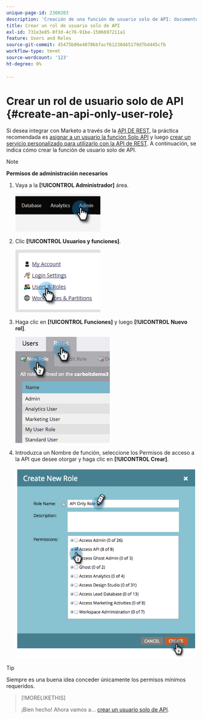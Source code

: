 ```yaml
---
unique-page-id: 2360203
description: 'Creación de una función de usuario solo de API: documentos de Marketo, documentación del producto'
title: Crear un rol de usuario solo de API
exl-id: 731e3e85-8f3d-4c76-91be-1506697211a1
feature: Users and Roles
source-git-commit: 45475b06e4070bbfacf61230465179d7bd445cfb
workflow-type: tm+mt
source-wordcount: '123'
ht-degree: 0%

---
```


# Crear un rol de usuario solo de API {#create-an-api-only-user-role}

Si desea integrar con Marketo a través de la [API DE REST](https://developers.marketo.com/documentation/rest/), la práctica recomendada es [asignar a un usuario la función Solo API](/help/marketo/product-docs/administration/users-and-roles/create-an-api-only-user.md) y luego [crear un servicio personalizado para utilizarlo con la API de REST](/help/marketo/product-docs/administration/additional-integrations/create-a-custom-service-for-use-with-rest-api.md). A continuación, se indica cómo crear la función de usuario solo de API.

>[!NOTE]
>
>**Permisos de administración necesarios**

1. Vaya a la **[!UICONTROL Administrador]** área.

   ![](assets/create-an-api-only-user-role-1.png)

1. Clic **[!UICONTROL Usuarios y funciones]**.

   ![](assets/create-an-api-only-user-role-2.png)

1. Haga clic en **[!UICONTROL Funciones]** y luego **[!UICONTROL Nuevo rol]**.

   ![](assets/create-an-api-only-user-role-3.png)

1. Introduzca un Nombre de función, seleccione los Permisos de acceso a la API que desee otorgar y haga clic en **[!UICONTROL Crear]**.

   ![](assets/create-an-api-only-user-role-4.png)

>[!TIP]
>
>Siempre es una buena idea conceder únicamente los permisos mínimos requeridos.

>[!MORELIKETHIS]
>
>¡Bien hecho! Ahora vamos a... [crear un usuario solo de API](/help/marketo/product-docs/administration/users-and-roles/create-an-api-only-user.md).
